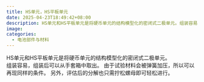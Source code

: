 ```yaml
---
title: HS单元，HS平板单元
date: 2025-04-23T18:49:42+08:00
description: HS单元和HS平板单元是将硬币单元的结构模型化的密闭式二极单元。组装容易，组装后可以从手套箱中取出。
image: 
categories:
  - 电池部件与材料
---
```


HS单元和HS平板单元是将硬币单元的结构模型化的密闭式二极单元。<br/>组装容易，组装后可以从手套箱中取出。 由于试验材料会被弹簧加压，所以可以再现同样的条件。 另外，评估后的分解也只需拧松螺母即可轻松进行。
